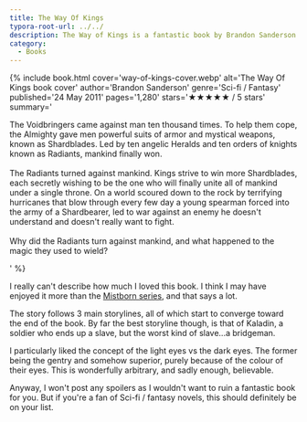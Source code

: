 ```yaml
---
title: The Way Of Kings
typora-root-url: ../../
description: The Way of Kings is a fantastic book by Brandon Sanderson. One of the best I've read in a while.
category:
  - Books
---
```

{% include book.html
   cover='way-of-kings-cover.webp'
   alt='The Way Of Kings book cover'
   author='Brandon Sanderson'
   genre='Sci-fi / Fantasy'
   published='24 May 2011'
   pages='1,280'
   stars='★★★★★ / 5 stars'
   summary='<p>The Voidbringers came against man ten thousand times. To help them cope, the Almighty gave men powerful suits of armor and mystical weapons, known as Shardblades. Led by ten angelic Heralds and ten orders of knights known as Radiants, mankind finally won.
<br><br>
The Radiants turned against mankind. Kings strive to win more Shardblades, each secretly wishing to be the one who will finally unite all of mankind under a single throne. On a world scoured down to the rock by terrifying hurricanes that blow through every few day a young spearman forced into the army of a Shardbearer, led to war against an enemy he doesn\'t understand and doesn\'t really want to fight. 
<br><br>
Why did the Radiants turn against mankind, and what happened to the magic they used to wield?</p>'
%}

I really can't describe how much I loved this book. I think I may have enjoyed it more than the [Mistborn series](https://kevquirk.com/the-mistborn-trilogy-book-recommendation), and that says a lot.

The story follows 3 main storylines, all of which start to converge toward the end of the book. By far the best storyline though, is that of Kaladin, a soldier who ends up a slave, but the worst kind of slave...a bridgeman.

I particularly liked the concept of the light eyes vs the dark eyes. The former being the gentry and somehow superior, purely because of the colour of their eyes. This is wonderfully arbitrary, and sadly enough, believable.

Anyway, I won't post any spoilers as I wouldn't want to ruin a fantastic book for you. But if you're a fan of Sci-fi / fantasy novels, this should definitely be on your list.